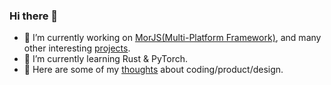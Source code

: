 <!--
**lyfeyaj/lyfeyaj** is a ✨ _special_ ✨ repository because its `README.md` (this file) appears on your GitHub profile.

Here are some ideas to get you started:

- 🔭 I’m currently working on ...
- 🌱 I’m currently learning ...
- 👯 I’m looking to collaborate on ...
- 🤔 I’m looking for help with ...
- 💬 Ask me about ...
- 📫 How to reach me: ...
- 😄 Pronouns: ...
- ⚡ Fun fact: ...
-->

### Hi there 👋

- 🔭 I’m currently working on [MorJS(Multi-Platform Framework)](https://github.com/eleme/morjs), and many other interesting [projects](./my-open-sources.md).
- 🌱 I’m currently learning Rust & PyTorch.
- 🤔 Here are some of my [thoughts](./thoughts/README.md) about coding/product/design.
